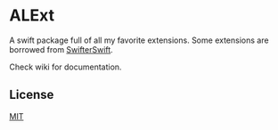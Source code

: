 # ALExt

A swift package full of all my favorite extensions. Some extensions are borrowed from [SwifterSwift](https://github.com/SwifterSwift).

Check wiki for documentation.

## License
[MIT](https://choosealicense.com/licenses/mit/)
